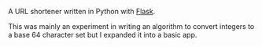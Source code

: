 A URL shortener written in Python with [Flask](flask.pocoo.org/).

This was mainly an experiment in writing an algorithm to convert integers to a base 64 character set but I expanded it into a basic app.
